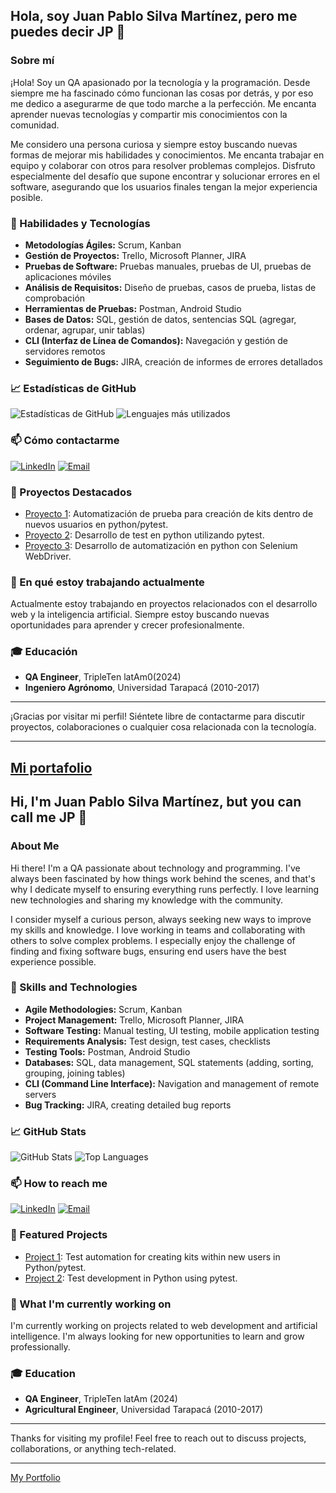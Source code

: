 ## Hola, soy Juan Pablo Silva Martínez, pero me puedes decir JP 👋

### Sobre mí
¡Hola! Soy un QA apasionado por la tecnología y la programación. Desde siempre me ha fascinado cómo funcionan las cosas por detrás, y por eso me dedico a asegurarme de que todo marche a la perfección. Me encanta aprender nuevas tecnologías y compartir mis conocimientos con la comunidad.

Me considero una persona curiosa y siempre estoy buscando nuevas formas de mejorar mis habilidades y conocimientos. Me encanta trabajar en equipo y colaborar con otros para resolver problemas complejos. Disfruto especialmente del desafío que supone encontrar y solucionar errores en el software, asegurando que los usuarios finales tengan la mejor experiencia posible.



### 🚀 Habilidades y Tecnologías
- **Metodologías Ágiles:** Scrum, Kanban
- **Gestión de Proyectos:** Trello, Microsoft Planner, JIRA
- **Pruebas de Software:** Pruebas manuales, pruebas de UI, pruebas de aplicaciones móviles
- **Análisis de Requisitos:** Diseño de pruebas, casos de prueba, listas de comprobación
- **Herramientas de Pruebas:** Postman, Android Studio
- **Bases de Datos:** SQL, gestión de datos, sentencias SQL (agregar, ordenar, agrupar, unir tablas)
- **CLI (Interfaz de Línea de Comandos):** Navegación y gestión de servidores remotos
- **Seguimiento de Bugs:** JIRA, creación de informes de errores detallados

### 📈 Estadísticas de GitHub
![Estadísticas de GitHub](https://github-readme-stats.vercel.app/api?username=JPSM87&show_icons=true&theme=radical)
![Lenguajes más utilizados](https://github-readme-stats.vercel.app/api/top-langs/?username=JPSM87&layout=compact&theme=radical)

### 📫 Cómo contactarme
[![LinkedIn](https://img.shields.io/badge/LinkedIn-0077B5?style=for-the-badge&logo=linkedin&logoColor=white)](https://www.linkedin.com/in/JPSM87)
[![Email](https://img.shields.io/badge/Email-D14836?style=for-the-badge&logo=gmail&logoColor=white)](mailto:jpsm87@outlook.com)

### 💼 Proyectos Destacados
- [Proyecto 1](https://github.com/JPSM87/qa-project-Urban-Grocers-app-es ): Automatización de prueba para creación de kits dentro de nuevos usuarios en python/pytest.
- [Proyecto 2](https://github.com/JPSM87/api_stand_test): Desarrollo de test en python utilizando pytest.
- [Proyecto 3](https://github.com/JPSM87/qa-project-Urban-Routes-es): Desarrollo de automatización en python con Selenium WebDriver.

### 🌱 En qué estoy trabajando actualmente
Actualmente estoy trabajando en proyectos relacionados con el desarrollo web y la inteligencia artificial. Siempre estoy buscando nuevas oportunidades para aprender y crecer profesionalmente.

### 🎓 Educación
- **QA Engineer**, TripleTen latAm0(2024)
- **Ingeniero Agrónomo**, Universidad Tarapacá (2010-2017)

---

¡Gracias por visitar mi perfil! Siéntete libre de contactarme para discutir proyectos, colaboraciones o cualquier cosa relacionada con la tecnología.

---

[Mi portafolio](https://drive.google.com/drive/folders/1dgL0WKoE7OrqX5FeA7M6Yh39p-NAxo6g?usp=sharing)
---------------------------------------------------------------------------------------------------------------------------------------------------------------------------------------------------------------------
## Hi, I'm Juan Pablo Silva Martínez, but you can call me JP 👋

### About Me
Hi there! I'm a QA passionate about technology and programming. I've always been fascinated by how things work behind the scenes, and that's why I dedicate myself to ensuring everything runs perfectly. I love learning new technologies and sharing my knowledge with the community.

I consider myself a curious person, always seeking new ways to improve my skills and knowledge. I love working in teams and collaborating with others to solve complex problems. I especially enjoy the challenge of finding and fixing software bugs, ensuring end users have the best experience possible.

### 🚀 Skills and Technologies
- **Agile Methodologies:** Scrum, Kanban
- **Project Management:** Trello, Microsoft Planner, JIRA
- **Software Testing:** Manual testing, UI testing, mobile application testing
- **Requirements Analysis:** Test design, test cases, checklists
- **Testing Tools:** Postman, Android Studio
- **Databases:** SQL, data management, SQL statements (adding, sorting, grouping, joining tables)
- **CLI (Command Line Interface):** Navigation and management of remote servers
- **Bug Tracking:** JIRA, creating detailed bug reports

### 📈 GitHub Stats
![GitHub Stats](https://github-readme-stats.vercel.app/api?username=JPSM87&show_icons=true&theme=radical)
![Top Languages](https://github-readme-stats.vercel.app/api/top-langs/?username=JPSM87&layout=compact&theme=radical)

### 📫 How to reach me
[![LinkedIn](https://img.shields.io/badge/LinkedIn-0077B5?style=for-the-badge&logo=linkedin&logoColor=white)](https://www.linkedin.com/in/JPSM87)
[![Email](https://img.shields.io/badge/Email-D14836?style=for-the-badge&logo=gmail&logoColor=white)](mailto:jpsm87@outlook.com)

### 💼 Featured Projects
- [Project 1](https://github.com/JPSM87/qa-project-Urban-Grocers-app-es): Test automation for creating kits within new users in Python/pytest.
- [Project 2](https://github.com/JPSM87/api_stand_test): Test development in Python using pytest.

### 🌱 What I'm currently working on
I'm currently working on projects related to web development and artificial intelligence. I'm always looking for new opportunities to learn and grow professionally.

### 🎓 Education
- **QA Engineer**, TripleTen latAm (2024)
- **Agricultural Engineer**, Universidad Tarapacá (2010-2017)

---

Thanks for visiting my profile! Feel free to reach out to discuss projects, collaborations, or anything tech-related.

---

[My Portfolio](https://drive.google.com/drive/folders/1dgL0WKoE7OrqX5FeA7M6Yh39p-NAxo6g?usp=sharing)
